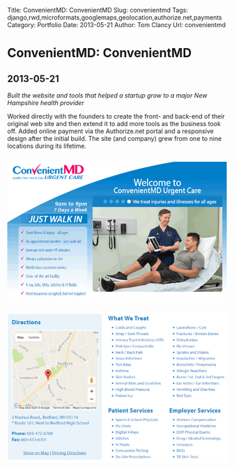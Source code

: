 Title: ConvenientMD: ConvenientMD
Slug: convenientmd
Tags: django,rwd,microformats,googlemaps,geolocation,authorize.net,payments
Category: Portfolio
Date: 2013-05-21
Author: Tom Clancy
Url: convenientmd

# ConvenientMD: ConvenientMD

## 2013-05-21

_Built the website and tools that helped a startup grow to a major New Hampshire health provider_

<p>Worked directly with the founders to create the front- and back-end of their original web site and then extend it to add more tools as the business took off. Added online payment via the Authorize.net portal and a responsive design after the initial build. The site (and company) grew from one to nine locations during its lifetime.</p><img src="images/portfolio/home_V574hTu.png" alt="Homepage " style="margin: 1em 0" />
<img src="images/portfolio/location.png" alt="Location Example " style="margin: 1em 0" />

